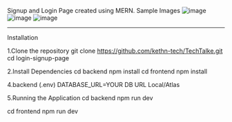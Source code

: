 Signup and Login Page created using MERN.
Sample Images
![image](https://github.com/user-attachments/assets/0a5f9cc4-a60a-4ee3-91c4-c99ccd92e0f7)
![image](https://github.com/user-attachments/assets/997f8c6b-f327-4dc5-aa68-c2b6d3705ba3)
![image](https://github.com/user-attachments/assets/1d63fccf-2f19-4f7b-811e-f40f0dd65e58)
<hr />
Installation

1.Clone the repository
git clone https://github.com/kethn-tech/TechTalke.git
cd login-signup-page

2.Install Dependencies
cd backend
npm install
cd frontend
npm install

4.backend (.env)
DATABASE_URL=YOUR DB URL Local/Atlas

5.Running the Application
cd backend
npm run dev

cd frontend
npm run dev



